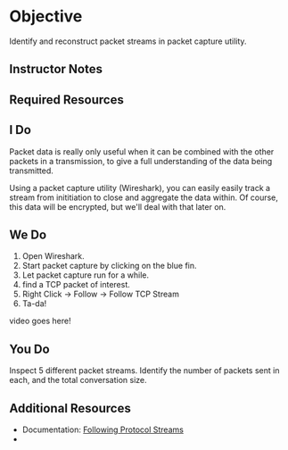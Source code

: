 # Objective
Identify and reconstruct packet streams in packet capture utility.

## Instructor Notes

## Required Resources

## I Do
Packet data is really only useful when it can be combined with the other packets in a transmission, to give a full understanding of the data being transmitted. 

Using a packet capture utility (Wireshark), you can easily easily track a stream from inititiation to close and aggregate the data within. Of course, this data will be encrypted, but we'll deal with that later on. 

## We Do

1. Open Wireshark.
2. Start packet capture by clicking on the blue fin. 
3. Let packet capture run for a while. 
4. find a TCP packet of interest. 
5. Right Click -> Follow -> Follow TCP Stream
6. Ta-da!

video goes here! 


## You Do
Inspect 5 different packet streams. Identify the number of packets sent in each, and the total conversation size. 

## Additional Resources
- Documentation: [Following Protocol Streams](https://www.wireshark.org/docs/wsug_html_chunked/ChAdvFollowStreamSection.html)
- 

<!--stackedit_data:
eyJoaXN0b3J5IjpbMTg0MzcwMzU3OSw5ODgwMjk3NjksMTgxNj
AwMjM3LC0xMDY1MzAwNTgzLC0xNDcwNTI4MjU3LC0xMzAyMzgx
Mjk3XX0=
-->